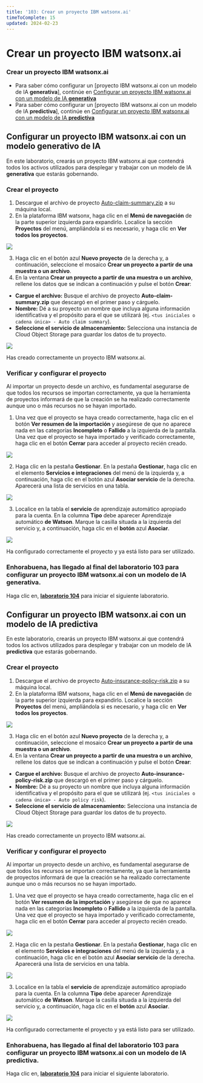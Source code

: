 ```yaml
---
title: '103: Crear un proyecto IBM watsonx.ai'
timeToComplete: 15
updated: 2024-02-23
---
```


# Crear un proyecto IBM watsonx.ai

### Crear un proyecto IBM watsonx.ai

- Para saber cómo configurar un [proyecto IBM watsonx.ai con un modelo de IA **generativa**], continúe en [Configurar un proyecto IBM watsonx.ai con un modelo de IA **generativa**](#configurar-un-proyecto-ibm-watsonxai-con-un-modelo-generativo-de-ia)
- Para saber cómo configurar un [proyecto IBM watsonx.ai con un modelo de IA **predictiva**], continúe en [Configurar un proyecto IBM watsonx.ai con un modelo de IA **predictiva**](#configurar-un-proyecto-ibm-watsonxai-con-un-modelo-de-ia-predictiva)

## Configurar un proyecto IBM watsonx.ai con un modelo **generativo** de IA

En este laboratorio, crearás un proyecto IBM watsonx.ai que contendrá todos los activos utilizados para desplegar y trabajar con un modelo de IA **generativa** que estarás gobernando.

### Crear el proyecto

1.  Descargue el archivo de proyecto [Auto-claim-summary.zip](https://raw.githubusercontent.com/ibm-build-lab/VAD-VAR-Workshop/main/content/Watsonx/WatsonxGov/files/Auto-claim-summary.zip) a su máquina local.
2.  En la plataforma IBM watsonx, haga clic en el **Menú de navegación** de la parte superior izquierda para expandirlo. Localice la sección **Proyectos** del menú, ampliándola si es necesario, y haga clic en **Ver todos los proyectos**.

![](./images/103/navigation-menu-projects.png)

3.  Haga clic en el botón azul **Nuevo proyecto** de la derecha y, a continuación, seleccione el mosaico **Crear un proyecto a partir de una muestra o un archivo**.
4.  En la ventana **Crear un proyecto a partir de una muestra o un archivo**, rellene los datos que se indican a continuación y pulse el botón **Crear**:

- **Cargue el archivo:** Busque el archivo de proyecto **Auto-claim-summary.zip** que descargó en el primer paso y cárguelo.
- **Nombre:** Dé a su proyecto un nombre que incluya alguna información identificativa y el propósito para el que se utilizará (ej. `<tus iniciales o cadena única> - Auto claim summary`).
- **Seleccione el servicio de almacenamiento:** Selecciona una instancia de Cloud Object Storage para guardar los datos de tu proyecto.

![](./images/103/create-generative-project.png)

Has creado correctamente un proyecto IBM watsonx.ai.

### Verificar y configurar el proyecto

Al importar un proyecto desde un archivo, es fundamental asegurarse de que todos los recursos se importan correctamente, ya que la herramienta de proyectos informará de que la creación se ha realizado correctamente aunque uno o más recursos no se hayan importado.

1.  Una vez que el proyecto se haya creado correctamente, haga clic en el botón **Ver resumen de la importación** y asegúrese de que no aparece nada en las categorías **Incompleto** o **Fallido** a la izquierda de la pantalla. Una vez que el proyecto se haya importado y verificado correctamente, haga clic en el botón **Cerrar** para acceder al proyecto recién creado.

![](./images/103/generative-project-import-summary.png)

2.  Haga clic en la pestaña **Gestionar**. En la pestaña **Gestionar**, haga clic en el elemento **Servicios e integraciones** del menú de la izquierda y, a continuación, haga clic en el botón azul **Asociar servicio** de la derecha. Aparecerá una lista de servicios en una tabla.

![](./images/103/associate-service.png)

3.  Localice en la tabla el **servicio** de aprendizaje automático apropiado para la cuenta. En la columna **Tipo** debe aparecer Aprendizaje automático **de Watson**. Marque la casilla situada a la izquierda del servicio y, a continuación, haga clic en el **botón** azul **Asociar**.

![](./images/103/associate-ml-service.png)

Ha configurado correctamente el proyecto y ya está listo para ser utilizado.

### Enhorabuena, has llegado al final del laboratorio 103 para configurar un proyecto IBM watsonx.ai con un modelo de IA **generativa**.

Haga clic en, **[laboratorio 104](/watsonx/watsonxgov/104)** para iniciar el siguiente laboratorio.

## Configurar un proyecto IBM watsonx.ai con un modelo de IA **predictiva**

En este laboratorio, crearás un proyecto IBM watsonx.ai que contendrá todos los activos utilizados para desplegar y trabajar con un modelo de IA **predictiva** que estarás gobernando.

### Crear el proyecto

1.  Descargue el archivo de proyecto [Auto-insurance-policy-risk.zip](https://raw.githubusercontent.com/ibm-build-lab/VAD-VAR-Workshop/main/content/Watsonx/WatsonxGov/files/Auto-insurance-policy-risk.zip) a su máquina local.
2.  En la plataforma IBM watsonx, haga clic en el **Menú de navegación** de la parte superior izquierda para expandirlo. Localice la sección **Proyectos** del menú, ampliándola si es necesario, y haga clic en **Ver todos los proyectos**.

![](./images/103/navigation-menu-projects.png)

3.  Haga clic en el botón azul **Nuevo proyecto** de la derecha y, a continuación, seleccione el mosaico **Crear un proyecto a partir de una muestra o un archivo**.
4.  En la ventana **Crear un proyecto a partir de una muestra o un archivo**, rellene los datos que se indican a continuación y pulse el botón **Crear**:

- **Cargue el archivo:** Busque el archivo de proyecto **Auto-insurance-policy-risk.zip** que descargó en el primer paso y cárguelo.
- **Nombre:** Dé a su proyecto un nombre que incluya alguna información identificativa y el propósito para el que se utilizará (ej. `<tus iniciales o cadena única> - Auto policy risk`).
- **Seleccione el servicio de almacenamiento:** Selecciona una instancia de Cloud Object Storage para guardar los datos de tu proyecto.

![](./images/103/create-predictive-project.png)

Has creado correctamente un proyecto IBM watsonx.ai.

### Verificar y configurar el proyecto

Al importar un proyecto desde un archivo, es fundamental asegurarse de que todos los recursos se importan correctamente, ya que la herramienta de proyectos informará de que la creación se ha realizado correctamente aunque uno o más recursos no se hayan importado.

1.  Una vez que el proyecto se haya creado correctamente, haga clic en el botón **Ver resumen de la importación** y asegúrese de que no aparece nada en las categorías **Incompleto** o **Fallido** a la izquierda de la pantalla. Una vez que el proyecto se haya importado y verificado correctamente, haga clic en el botón **Cerrar** para acceder al proyecto recién creado.

![](./images/103/predictive-project-import-summary.png)

2.  Haga clic en la pestaña **Gestionar**. En la pestaña **Gestionar**, haga clic en el elemento **Servicios e integraciones** del menú de la izquierda y, a continuación, haga clic en el botón azul **Asociar servicio** de la derecha. Aparecerá una lista de servicios en una tabla.

![](./images/103/associate-service.png)

3.  Localice en la tabla el **servicio** de aprendizaje automático apropiado para la cuenta. En la columna **Tipo** debe aparecer Aprendizaje automático **de Watson**. Marque la casilla situada a la izquierda del servicio y, a continuación, haga clic en el **botón** azul **Asociar**.

![](./images/103/associate-ml-service.png)

Ha configurado correctamente el proyecto y ya está listo para ser utilizado.

### Enhorabuena, has llegado al final del laboratorio 103 para configurar un proyecto IBM watsonx.ai con un modelo de IA **predictiva**.

Haga clic en, **[laboratorio 104](/watsonx/watsonxgov/104)** para iniciar el siguiente laboratorio.
